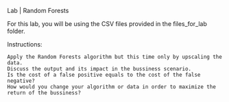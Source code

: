 Lab | Random Forests

For this lab, you will be using the CSV files provided in the files_for_lab folder.

Instructions:

    Apply the Random Forests algorithm but this time only by upscaling the data.
    Discuss the output and its impact in the bussiness scenario. 
    Is the cost of a false positive equals to the cost of the false negative? 
    How would you change your algorithm or data in order to maximize the return of the bussiness?
